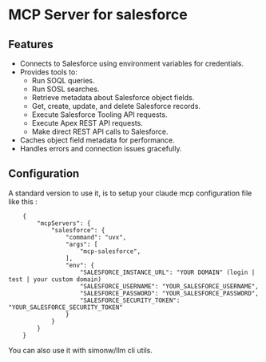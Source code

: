# MCP Server for salesforce

## Features

- Connects to Salesforce using environment variables for credentials.
- Provides tools to:
  - Run SOQL queries.
  - Run SOSL searches.
  - Retrieve metadata about Salesforce object fields.
  - Get, create, update, and delete Salesforce records.
  - Execute Salesforce Tooling API requests.
  - Execute Apex REST API requests.
  - Make direct REST API calls to Salesforce.
- Caches object field metadata for performance.
- Handles errors and connection issues gracefully.

## Configuration
A standard version to use it, is to setup your claude mcp configuration file like this :
```
    {
        "mcpServers": {
            "salesforce": {
                "command": "uvx",
                "args": [
                    "mcp-salesforce",
                ],
                "env": {
                    "SALESFORCE_INSTANCE_URL": "YOUR DOMAIN" (login | test | your custom domain)
                    "SALESFORCE_USERNAME": "YOUR_SALESFORCE_USERNAME",
                    "SALESFORCE_PASSWORD": "YOUR_SALESFORCE_PASSWORD",
                    "SALESFORCE_SECURITY_TOKEN": "YOUR_SALESFORCE_SECURITY_TOKEN"
                }
            }
        }
    }
```

You can also use it with simonw/llm cli utils.